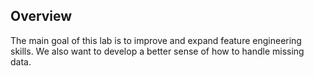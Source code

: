 ## Overview

The main goal of this lab is to improve and expand feature engineering skills. We also want to develop a better sense of how to handle missing data.

